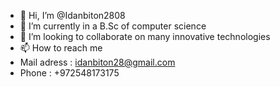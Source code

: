 - 👋 Hi, I’m @Idanbiton2808
- 🌱 I’m currently in a B.Sc of computer science 
- 💞️ I’m looking to collaborate on many innovative technologies
- 📫 How to reach me 
- Mail adress : idanbiton28@gmail.com
- Phone : +972548173175

<!---
Idanbiton2808/Idanbiton2808 is a ✨ special ✨ repository because its `README.md` (this file) appears on your GitHub profile.
You can click the Preview link to take a look at your changes.
--->
